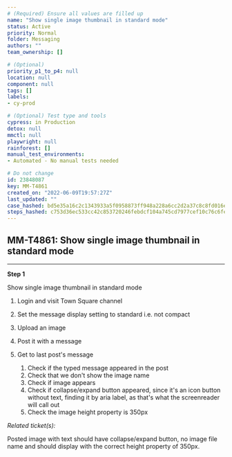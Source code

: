 ```yaml
---
# (Required) Ensure all values are filled up
name: "Show single image thumbnail in standard mode"
status: Active
priority: Normal
folder: Messaging
authors: ""
team_ownership: []

# (Optional)
priority_p1_to_p4: null
location: null
component: null
tags: []
labels: 
- cy-prod

# (Optional) Test type and tools
cypress: in Production
detox: null
mmctl: null
playwright: null
rainforest: []
manual_test_environments: 
- Automated - No manual tests needed

# Do not change
id: 23848087
key: MM-T4861
created_on: "2022-06-09T19:57:27Z"
last_updated: ""
case_hashed: bd5e35a16c2c1343933a5f0958873ff948a228a6cc2d2a37c8c8fd016e1d96fa511385a77851838e19f15c39f28637ca
steps_hashed: c753d36ec533cc42c853720246febdcf104a745cd7977cef10c76c6fe497230d7f774c43a4ad0ea458bb81dc870e643f
---
```


<!-- (Auto-generated) Based on frontmatter's "key" and "name" -->

## MM-T4861: Show single image thumbnail in standard mode

---

**Step 1**

Show single image thumbnail in standard mode

1. Login and visit Town Square channel

2. Set the message display setting to standard i.e. not compact

3. Upload an image

4. Post it with a message

5. Get to last post's message

   1. Check if the typed message appeared in the post
   2. Check that we don't show the image name
   3. Check if image appears
   4. Check if collapse/expand button appeared, since it's an icon button without text, finding it by aria label, as that's what the screenreader will call out
   5. Check the image height property is 350px

_Related ticket(s):_

Posted image with text should have collapse/expand button, no image file name and should display with the correct height property of 350px.
